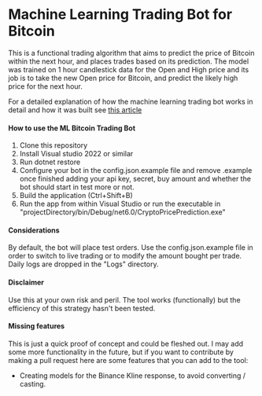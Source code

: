 ﻿# Machine Learning Trading Bot for Bitcoin

This is a functional trading algorithm that aims to predict the price of Bitcoin within the next hour, and places trades based on its prediction. The model was trained on 1 hour candlestick data for the Open and High price and its job is to take the new Open price for Bitcoin, and predict the likely high price for the next hour.

For a detailed explanation of how the machine learning trading bot works in detail and how it was built see [this article](https://cryptomaton.medium.com/i-built-a-trading-algorithm-that-predicts-the-price-of-bitcoin-854258295a3f)



#### How to use the ML Bitcoin Trading Bot
1. Clone this repository
2. Install Visual studio 2022 or similar
3. Run dotnet restore
4. Configure your bot in the config.json.example file and remove .example once finished adding your api key, secret, buy amount and whether the bot should start in test more or not.
5. Build the application (Ctrl+Shift+B)
6. Run the app from within Visual Studio or run the executable in "projectDirectory/bin/Debug/net6.0/CryptoPricePrediction.exe"

####  Considerations
By default, the bot will place test orders. Use the config.json.example file in order to switch to live trading or to modify the amount bought per trade.
Daily logs are dropped in the "Logs" directory. 

#### Disclaimer
Use this at your own risk and peril. The tool works (functionally) but the efficiency of this strategy hasn't been tested.

#### Missing features
This is just a quick proof of concept and could be fleshed out. I may add some more functionality in the future, but if you want to contribute by making a pull request here are some features that you can add to the tool:

 - Creating models for the Binance Kline response, to avoid converting / casting.